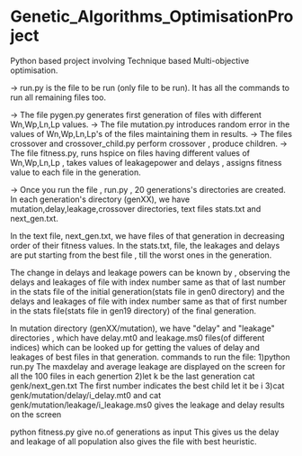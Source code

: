 # Genetic_Algorithms_OptimisationProject
Python based project involving Technique based Multi-objective optimisation.

-> run.py is the file to be run (only file to be run). It has all the commands to run all remaining files too.

-> The file pygen.py generates first generation of files with different Wn,Wp,Ln,Lp values.
-> The file mutation.py introduces random error in the values of Wn,Wp,Ln,Lp's of the files  maintaining them in results.
-> The files crossover and crossover_child.py perform crossover , produce children.
-> The file fitness.py, runs hspice on files having different values of Wn,Wp,Ln,Lp , takes values of leakagepower and delays , assigns fitness value to each file in the generation.

-> Once you run the file , run.py , 20 generations's directories are created.
In each generation's directory (genXX),  we have mutation,delay,leakage,crossover directories, text files stats.txt and next_gen.txt.

In the text file, next_gen.txt, we have files  of that generation in decreasing order of their fitness values.
In the stats.txt, file, the leakages and delays are put starting from the best file , till the worst ones in the generation. 

The change in delays and leakage powers can be known by , 
observing the delays and leakages of file with index number same as that of last number in the stats file of the initial generation(stats file in gen0 directory) and
the delays and leakages of file with index number same as that of first number in the stats file(stats file in gen19 directory) of the final generation.
 

In mutation directory (genXX/mutation),
we have "delay" and "leakage" directories , which have delay.mt0 and leakage.ms0 files(of different indices) which can be looked up for getting the values of delay and leakages of best files in that generation.
commands to run the file:
1)python run.py 
The maxdelay and average leakage are displayed on the screen for all the 100 files in each genertion
2)let k be the last generation
cat genk/next_gen.txt
The first number indicates the best child let it be i
3)cat genk/mutation/delay/i_delay.mt0
and 
cat genk/mutation/leakage/i_leakage.ms0
gives the leakage and delay results on the screen 


python fitness.py 
give no.of generations as input 
This gives us the delay and leakage of all population also gives the file with best heuristic.



